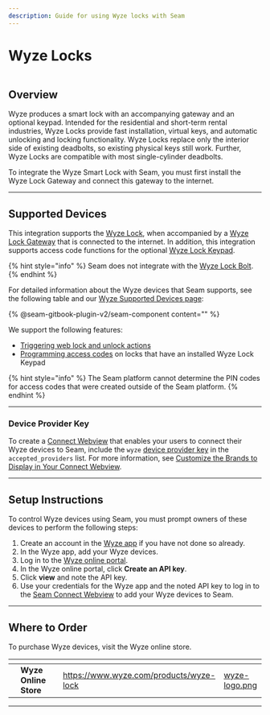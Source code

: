 ```yaml
---
description: Guide for using Wyze locks with Seam
---
```


# Wyze Locks

<figure><img src="../.gitbook/assets/wyze-api-docs-cover.png" alt=""><figcaption></figcaption></figure>

## Overview

Wyze produces a smart lock with an accompanying gateway and an optional keypad. Intended for the residential and short-term rental industries, Wyze Locks provide fast installation, virtual keys, and automatic unlocking and locking functionality. Wyze Locks replace only the interior side of existing deadbolts, so existing physical keys still work. Further, Wyze Locks are compatible with most single-cylinder deadbolts.

To integrate the Wyze Smart Lock with Seam, you must first install the Wyze Lock Gateway and connect this gateway to the internet.

***

## Supported Devices

This integration supports the [Wyze Lock](https://www.wyze.com/products/wyze-lock), when accompanied by a [Wyze Lock Gateway](https://support.wyze.com/hc/en-us/articles/360037584772-How-does-Wyze-Lock-connect-to-the-internet-) that is connected to the internet. In addition, this integration supports access code functions for the optional [Wyze Lock Keypad](https://www.wyze.com/products/wyze-lock-keypad).

{% hint style="info" %}
Seam does not integrate with the [Wyze Lock Bolt](https://www.wyze.com/products/wyze-lock-bolt).
{% endhint %}

For detailed information about the Wyze devices that Seam supports, see the following table and our [Wyze Supported Devices page](https://www.seam.co/manufacturers/wyze):

{% @seam-gitbook-plugin-v2/seam-component content="<seam-supported-device-table
  endpoint="https://connect.getseam.com"
  publishable-key="seam_pk1J0Bgui_oYEuzDhOqUzSBkrPmrNsUuKL"
  user-identifier-key="c6e74334-eb31-4719-b679-d84cf1c07d9c"
  manufacturers='["Wyze"]'
/>" %}

We support the following features:

* [Triggering web lock and unlock actions](../products/smart-locks/lock-and-unlock.md)
* [Programming access codes](../products/smart-locks/access-codes/) on locks that have an installed Wyze Lock Keypad

{% hint style="info" %}
The Seam platform cannot determine the PIN codes for access codes that were created outside of the Seam platform.
{% endhint %}

***

### Device Provider Key

To create a [Connect Webview](../core-concepts/connect-webviews/) that enables your users to connect their Wyze devices to Seam, include the `wyze` [device provider key](../api-clients/connect_webviews/#device-provider-keys) in the `accepted_providers` list. For more information, see [Customize the Brands to Display in Your Connect Webview](../core-concepts/connect-webviews/customizing-connect-webviews.md#customize-the-brands-to-display-in-your-connect-webviews).

***

## Setup Instructions

To control Wyze devices using Seam, you must prompt owners of these devices to perform the following steps:

1. Create an account in the [Wyze app](https://support.wyze.com/hc/en-us/articles/360032748451-Wyze-App-Setup-Guide) if you have not done so already.
2. In the Wyze app, add your Wyze devices.
3. Log in to the [Wyze online portal](https://developer-api-console.wyze.com/#/apikey/view).
4. In the Wyze online portal, click **Create an API key**.
5. Click **view** and note the API key.
6. Use your credentials for the Wyze app and the noted API key to log in to the [Seam Connect Webview](../core-concepts/connect-webviews/) to add your Wyze devices to Seam.

***

## Where to Order

To purchase Wyze devices, visit the Wyze online store.

<table data-view="cards"><thead><tr><th></th><th></th><th></th><th data-hidden data-card-target data-type="content-ref"></th><th data-hidden data-card-cover data-type="files"></th></tr></thead><tbody><tr><td></td><td><strong>Wyze Online Store</strong></td><td></td><td><a href="https://www.wyze.com/products/wyze-lock">https://www.wyze.com/products/wyze-lock</a></td><td><a href="../.gitbook/assets/wyze-logo.png">wyze-logo.png</a></td></tr></tbody></table>

***
